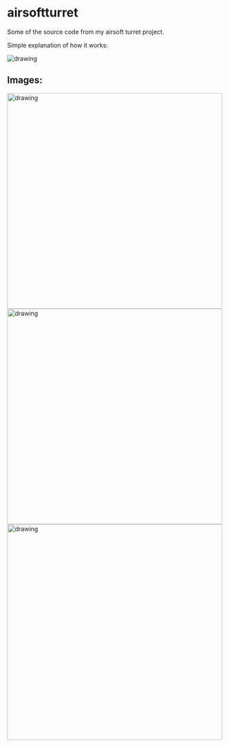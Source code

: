 # airsoftturret
Some of the source code from my airsoft turret project.

Simple explanation of how it works:

<img src="https://user-images.githubusercontent.com/45420297/182594852-112db2e2-724e-422b-ab08-1f6cb34b21fe.png" alt="drawing"/>

## Images:

<img src="https://user-images.githubusercontent.com/45420297/182593473-d3c663e6-0622-4838-8d1d-447931a8da50.png" alt="drawing" width="500"/>
<img src="https://user-images.githubusercontent.com/45420297/182592581-a92fcc81-68ac-4bcb-899a-2feb51ec9567.gif" alt="drawing" width="500"/>
<img src="https://user-images.githubusercontent.com/45420297/182594155-0909a873-9fb5-4136-91cd-f186e8420faf.png" alt="drawing" width="500"/>
